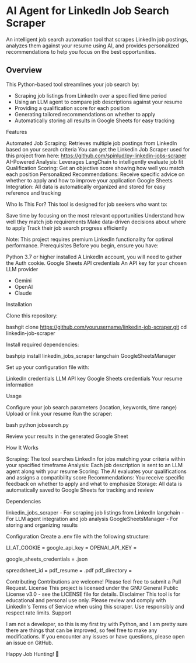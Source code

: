 # AI Agent for LinkedIn Job Search Scraper

An intelligent job search automation tool that scrapes LinkedIn job postings, analyzes them against your resume using AI, and provides personalized recommendations to help you focus on the best opportunities.

## Overview

This Python-based tool streamlines your job search by:
- Scraping job listings from LinkedIn over a specified time period
- Using an LLM agent to compare job descriptions against your resume
- Providing a qualification score for each position
- Generating tailored recommendations on whether to apply
- Automatically storing all results in Google Sheets for easy tracking


Features

Automated Job Scraping: Retrieves multiple job postings from LinkedIn based on your search criteria
You can get the Linkedin Job Scraper used for this project from here:
https://github.com/spinlud/py-linkedin-jobs-scraper
AI-Powered Analysis: Leverages LangChain to intelligently evaluate job fit
Qualification Scoring: Get an objective score showing how well you match each position
Personalized Recommendations: Receive specific advice on whether to apply and how to improve your application
Google Sheets Integration: All data is automatically organized and stored for easy reference and tracking

Who Is This For?
This tool is designed for job seekers who want to:

Save time by focusing on the most relevant opportunities
Understand how well they match job requirements
Make data-driven decisions about where to apply
Track their job search progress efficiently

Note: This project requires premium LinkedIn functionality for optimal performance.
Prerequisites
Before you begin, ensure you have:

Python 3.7 or higher installed
A LinkedIn account, you will need to gather the Auth cookie.
Google Sheets API credentials
An API key for your chosen LLM provider
  - Gemini
  - OpenAI
  - Claude

Installation

Clone this repository:

bashgit clone https://github.com/yourusername/linkedin-job-scraper.git
cd linkedin-job-scraper

Install required dependencies:

bashpip install linkedin_jobs_scraper langchain GoogleSheetsManager

Set up your configuration file with:

LinkedIn credentials
LLM API key
Google Sheets credentials
Your resume information



Usage

Configure your job search parameters (location, keywords, time range)
Upload or link your resume
Run the scraper:

bash python jobsearch.py

Review your results in the generated Google Sheet

How It Works

Scraping: The tool searches LinkedIn for jobs matching your criteria within your specified timeframe
Analysis: Each job description is sent to an LLM agent along with your resume
Scoring: The AI evaluates your qualifications and assigns a compatibility score
Recommendations: You receive specific feedback on whether to apply and what to emphasize
Storage: All data is automatically saved to Google Sheets for tracking and review

Dependencies

linkedin_jobs_scraper - For scraping job listings from LinkedIn
langchain - For LLM agent integration and job analysis
GoogleSheetsManager - For storing and organizing results

Configuration
Create a .env file with the following structure:

LI_AT_COOKIE = 
google_api_key = 
OPENAI_API_KEY = 

google_sheets_credentials = .json

spreadsheet_id = 
pdf_resume = .pdf
pdf_directory = 

Contributing
Contributions are welcome! Please feel free to submit a Pull Request.
License
This project is licensed under the GNU General Public License v3.0 - see the LICENSE file for details.
Disclaimer
This tool is for educational and personal use only. Please review and comply with LinkedIn's Terms of Service when using this scraper. Use responsibly and respect rate limits.
Support

I am not a developer, so this is my first try with Python, and I am pretty sure there are things that can be improved, so feel free to make any modifications.
If you encounter any issues or have questions, please open an issue on GitHub.

Happy Job Hunting! 🎯
